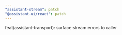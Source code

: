 ```yaml
---
"assistant-stream": patch
"@assistant-ui/react": patch
---
```


feat(assistant-transport): surface stream errors to caller

